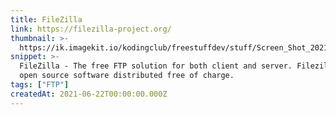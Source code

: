 ```yaml
---
title: FileZilla
link: https://filezilla-project.org/
thumbnail: >-
  https://ik.imagekit.io/kodingclub/freestuffdev/stuff/Screen_Shot_2021-06-23_at_7.00.44_AM_GD3772FkEwjv.png
snippet: >-
  FileZilla - The free FTP solution for both client and server. Filezilla is
  open source software distributed free of charge.
tags: ["FTP"]
createdAt: 2021-06-22T00:00:00.000Z
---
```

